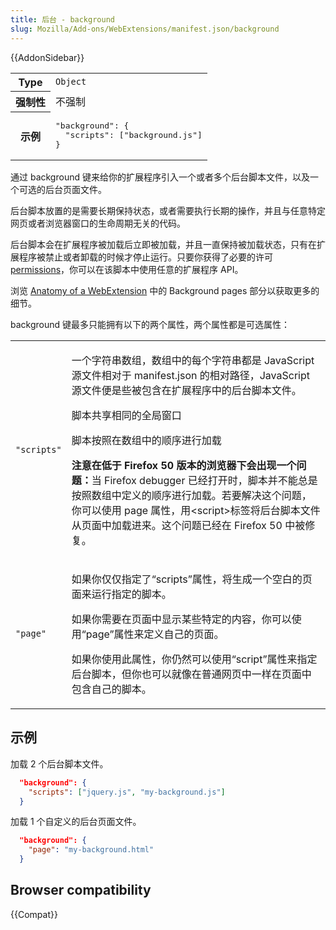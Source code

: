 ```yaml
---
title: 后台 - background
slug: Mozilla/Add-ons/WebExtensions/manifest.json/background
---
```


{{AddonSidebar}}

<table class="fullwidth-table standard-table">
  <tbody>
    <tr>
      <th scope="row">Type</th>
      <td><code>Object</code></td>
    </tr>
    <tr>
      <th scope="row">强制性</th>
      <td>不强制</td>
    </tr>
    <tr>
      <th scope="row">示例</th>
      <td>
        <pre class="brush: json">
"background": {
  "scripts": ["background.js"]
}</pre
        >
      </td>
    </tr>
  </tbody>
</table>

通过 background 键来给你的扩展程序引入一个或者多个后台脚本文件，以及一个可选的后台页面文件。

后台脚本放置的是需要长期保持状态，或者需要执行长期的操作，并且与任意特定网页或者浏览器窗口的生命周期无关的代码。

后台脚本会在扩展程序被加载后立即被加载，并且一直保持被加载状态，只有在扩展程序被禁止或者卸载的时候才停止运行。只要你获得了必要的许可 [permissions](/zh-CN/docs/Mozilla/Add-ons/WebExtensions/manifest.json/permissions)，你可以在该脚本中使用任意的扩展程序 API。

浏览 [Anatomy of a WebExtension](/zh-CN/Add-ons/WebExtensions/Anatomy_of_a_WebExtension#Background_pages) 中的 Background pages 部分以获取更多的细节。

background 键最多只能拥有以下的两个属性，两个属性都是可选属性：

<table class="standard-table">
  <tbody>
    <tr>
      <td><code>"scripts"</code></td>
      <td>
        <p>
          一个字符串数组，数组中的每个字符串都是 JavaScript 源文件相对于
          manifest.json 的相对路径，JavaScript
          源文件便是些被包含在扩展程序中的后台脚本文件。
        </p>
        <p>脚本共享相同的全局窗口</p>
        <p>脚本按照在数组中的顺序进行加载</p>
        <p>
          <strong>注意在低于 Firefox 50 版本的浏览器下会出现一个问题：</strong
          >当 Firefox debugger
          已经打开时，脚本并不能总是按照数组中定义的顺序进行加载。若要解决这个问题，你可以使用
          page
          属性，用&#x3C;script>标签将后台脚本文件从页面中加载进来。这个问题已经在
          Firefox 50 中被修复。
        </p>
      </td>
    </tr>
    <tr>
      <td><code>"page"</code></td>
      <td>
        <p>
          如果你仅仅指定了“scripts”属性，将生成一个空白的页面来运行指定的脚本。
        </p>
        <p>
          如果你需要在页面中显示某些特定的内容，你可以使用“page”属性来定义自己的页面。
        </p>
        <p>
          如果你使用此属性，你仍然可以使用“script”属性来指定后台脚本，但你也可以就像在普通网页中一样在页面中包含自己的脚本。
        </p>
      </td>
    </tr>
  </tbody>
</table>

## 示例

加载 2 个后台脚本文件。

```json
  "background": {
    "scripts": ["jquery.js", "my-background.js"]
  }
```

加载 1 个自定义的后台页面文件。

```json
  "background": {
    "page": "my-background.html"
  }
```

## Browser compatibility

{{Compat}}
